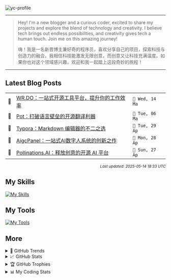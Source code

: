 ![yc-profile](./resource/profile-banner.gif)

---

> Hey! I'm a new blogger and a curious coder, excited to share my projects and explore the blend of technology and creativity. I believe tech brings out endless possibilities, and creativity gives tech a human touch. Join me on this amazing journey!
> 
> 嗨！我是一名新晋博主兼好奇的程序员，喜欢分享自己的项目，探索科技与创造力的融合。我相信科技能激发无限创意，而创意又让科技充满温度。如果你也对这个领域感兴趣，欢迎和我一起踏上这段奇妙的旅程！
---

<!-- BLOG-POSTS:START -->
## Latest Blog Posts

<table>
<tr>
  <td>📝</td>
  <td><a href='https://ninblog.ycstation.work/post/25051401/'>WR.DO：一站式开源工具平台，提升你的工作效率</a></td>
  <td><code>📅 Wed, 14 Ma</code></td>
</tr>
<tr>
  <td>📝</td>
  <td><a href='https://ninblog.ycstation.work/post/25050601/'>Pot：打破语言壁垒的开源翻译利器</a></td>
  <td><code>📅 Tue, 06 Ma</code></td>
</tr>
<tr>
  <td>📝</td>
  <td><a href='https://ninblog.ycstation.work/post/25042901/'>Typora：Markdown 编辑器的不二之选</a></td>
  <td><code>📅 Tue, 29 Ap</code></td>
</tr>
<tr>
  <td>📝</td>
  <td><a href='https://ninblog.ycstation.work/post/25042801/'>AigcPanel：一站式AI数字人系统的创新之作</a></td>
  <td><code>📅 Mon, 28 Ap</code></td>
</tr>
<tr>
  <td>📝</td>
  <td><a href='https://ninblog.ycstation.work/post/25042701/'>Pollinations.AI：释放创意的开源 AI 平台</a></td>
  <td><code>📅 Sun, 27 Ap</code></td>
</tr>
</table>

<p align='right'><sup><i>Last updated: 2025-05-14 18:33 UTC</i></sup></p>

<!-- BLOG-POSTS:END -->

## My Skills

[![My Skills](https://skillicons.dev/icons?i=java,kotlin,nodejs,discordjs,bots,django,docker,html,css,js,bootstrap,jquery,electron,express,flask,gcp,git,githubactions,kafka,markdown,mongodb,mysql,npm,python,redis,spring,yarn&perline=10)](https://skillicons.dev)

## My Tools

[![My Tools](https://skillicons.dev/icons?i=androidstudio,apple,arch,arduino,bash,cloudflare,codepen,debian,discord,github,gmail,heroku,idea,instagram,linkedin,linux,mastodon,mint,notion,postman,powershell,raspberrypi,stackoverflow,twitter,ubuntu,vercel,vscode,webstorm,windows&perline=10)](https://skillicons.dev)

## More

<details>

  <summary>🌟 GitHub Trends</summary>

  <a href="#">![Github stats](https://api.githubtrends.io/user/svg/9guest/langs?time_range=one_year&include_private=True&loc_metric=changed&compact=True&theme=classic)</a>
  <a href="#">![Top Langs](https://api.githubtrends.io/user/svg/9guest/repos?time_range=one_year&group=other&loc_metric=changed&theme=classic)</a>

</details>

<details>

  <summary>📈 GitHub Stats</summary>

  | <a href="#"><img align="center" src="https://github-readme-stats.vercel.app/api?username=9guest&show_icons=true&include_all_commits=true&theme=transparent&hide_border=true" alt="9guest's github stats" /></a> | <a href="#"><img align="center" src="https://github-readme-stats.vercel.app/api/top-langs/?username=9guest&layout=compact&theme=transparent&hide_border=true" /></a> |
| ------------- | ------------- |

</details>

<details>

  <summary>🏆 GitHub Trophies</summary>

  ![My GitHub trophies](https://github-profile-trophy.vercel.app/?username=9guest&theme=radical&no-frame=true&no-bg=true)

</details>

<details>
  
  <summary>📊 My Coding Stats</summary>
 
  <br>

  ![My's WakaTime stats](https://github-readme-stats.vercel.app/api/wakatime?username=kyuguest\&layout=compact)
  
  <!--START_SECTION:waka-->
![Code Time](http://img.shields.io/badge/Code%20Time-139%20hrs%2035%20mins-blue)

![Profile Views](http://img.shields.io/badge/Profile%20Views-0-blue)

📅 **I'm Most Productive on Monday** 

```text
Monday                   5 commits           ██████████████░░░░░░░░░░░   55.56 % 
Tuesday                  0 commits           ░░░░░░░░░░░░░░░░░░░░░░░░░   00.00 % 
Wednesday                1 commits           ███░░░░░░░░░░░░░░░░░░░░░░   11.11 % 
Thursday                 0 commits           ░░░░░░░░░░░░░░░░░░░░░░░░░   00.00 % 
Friday                   2 commits           ██████░░░░░░░░░░░░░░░░░░░   22.22 % 
Saturday                 1 commits           ███░░░░░░░░░░░░░░░░░░░░░░   11.11 % 
Sunday                   0 commits           ░░░░░░░░░░░░░░░░░░░░░░░░░   00.00 % 
```


📊 **This Week I Spent My Time On** 

```text
🕑︎ Time Zone: Asia/Kuala_Lumpur

💬 Programming Languages: 
Other                    32 hrs 51 mins      ████████████████████░░░░░   81.72 % 
Markdown                 3 hrs               ██░░░░░░░░░░░░░░░░░░░░░░░   07.49 % 
HTML                     2 hrs 56 mins       ██░░░░░░░░░░░░░░░░░░░░░░░   07.32 % 
RMarkdown                34 mins             ░░░░░░░░░░░░░░░░░░░░░░░░░   01.42 % 
YAML                     18 mins             ░░░░░░░░░░░░░░░░░░░░░░░░░   00.78 % 

🔥 Editors: 
Chrome                   32 hrs 59 mins      █████████████████████░░░░   82.06 % 
VS Code                  6 hrs 40 mins       ████░░░░░░░░░░░░░░░░░░░░░   16.60 % 
Histre                   24 mins             ░░░░░░░░░░░░░░░░░░░░░░░░░   01.00 % 
Edge                     6 mins              ░░░░░░░░░░░░░░░░░░░░░░░░░   00.29 % 
Cursor                   1 min               ░░░░░░░░░░░░░░░░░░░░░░░░░   00.04 % 

🐱‍💻 Projects: 
nin-blog                 18 hrs 51 mins      ████████████░░░░░░░░░░░░░   46.89 % 
Travelers-Backpack       11 hrs 23 mins      ███████░░░░░░░░░░░░░░░░░░   28.32 % 
Week2_Data_Tidying_Lab   5 hrs 42 mins       ████░░░░░░░░░░░░░░░░░░░░░   14.19 % 
Soulslike-Weaponry       3 hrs 30 mins       ██░░░░░░░░░░░░░░░░░░░░░░░   08.74 % 
Unknown Project          25 mins             ░░░░░░░░░░░░░░░░░░░░░░░░░   01.06 % 

💻 Operating System: 
Windows                  39 hrs 47 mins      █████████████████████████   99.00 % 
Unknown OS               24 mins             ░░░░░░░░░░░░░░░░░░░░░░░░░   01.00 % 
```

**I Mostly Code in JavaScript** 

```text
JavaScript               2 repos             ██████████░░░░░░░░░░░░░░░   40.00 % 
HTML                     2 repos             ██████████░░░░░░░░░░░░░░░   40.00 % 
CSS                      1 repo              █████░░░░░░░░░░░░░░░░░░░░   20.00 % 
```




 Last Updated on 14/05/2025 18:14:02 UTC
<!--END_SECTION:waka-->

</details>
